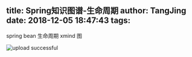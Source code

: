 title: Spring知识图谱-生命周期
author: TangJing
date: 2018-12-05 18:47:43
tags:
---
spring bean 生命周期 xmind 图
<!-- more -->
![upload successful](/images/spring-lifecycle.png)